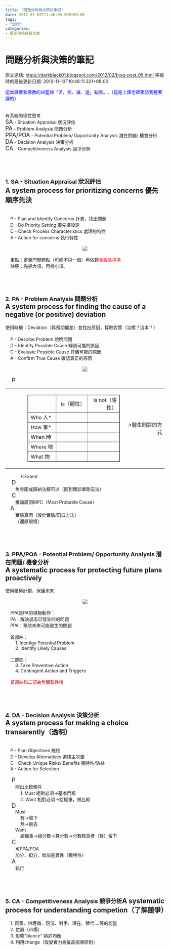 ```yaml
---
title: "問題分析與決策的筆記"
date: 2012-02-05T11:46:00.000+08:00
tags: 
- "設計"
categories:
- 舊部落格移植文章
---
```


# 問題分析與決策的筆記

原文連結: https://darkblack01.blogspot.com/2012/02/blog-post_05.html
移植時的最後更新日期: 2012-11-13T10:48:11.321+08:00

<span style="color: blue;">這堂課要和佛教的四聖諦「苦、疾、滅、道」有關.....（這是上課老師預防我睡著講的）&nbsp;</span><br /><span style="font-family: inherit;"><br /></span><span style="font-family: inherit;"><br /></span><span style="font-family: inherit;">有系統的理性思考</span><br /><span style="font-family: inherit; font-size: large;">SA</span><span style="font-family: inherit;"> - Situation Appraisal 狀況評估</span><br /><span style="font-family: inherit; font-size: large;">PA</span><span style="font-family: inherit;"> - Problem Analysis 問題分析</span><br /><span style="font-family: inherit; font-size: large;">PPA/POA</span><span style="font-family: inherit;"> - Potential Problem/ Opportunity Analysis 潛在問題/ 機會分析</span><br /><span style="font-family: inherit;"><span style="font-size: large;">DA</span> - Decision Analysis 決策分析</span><br /><span style="font-family: inherit; font-size: large;">CA</span><span style="font-family: inherit;"> - Competitiveness Analysis 競爭分析</span><br /><br /><a name='more'></a><br /><br /><h2><span style="font-family: inherit; font-size: large;">1. SA - Situation Appraisal 狀況評估</span><br /><span style="font-family: inherit;"><b>A system process for prioritizing concerns 優先順序先決</b></span></h2><br />&nbsp; &nbsp;&nbsp;<span style="font-family: inherit;">P - Plan and Identify Concerns 計畫，找出問題</span><br />&nbsp; &nbsp;&nbsp;<span style="font-family: inherit;">D - Do Priority Setting 優先權設定</span><br />&nbsp; &nbsp;&nbsp;<span style="font-family: inherit;">C - Check Process Characteristics 處理的特性</span><br />&nbsp; &nbsp;&nbsp;<span style="font-family: inherit;">A - Action for concerns 執行特性</span><br /><div class="separator" style="clear: both; text-align: center;"><a href="http://1.bp.blogspot.com/-N-zeFHhSDmg/Ty3mRf_4EjI/AAAAAAAACN4/yGkwRDcGw-g/s1600/%25E6%259C%25AA%25E5%2591%25BD%25E5%2590%258D.bmp" imageanchor="1" style="margin-left: 1em; margin-right: 1em;"><span style="font-family: inherit;"></span></a></div><br /><div class="separator" style="clear: both; text-align: center;"><a href="http://1.bp.blogspot.com/-OQZYeSkDfpM/Ty3rkBr6NCI/AAAAAAAACOE/c2ghyQHh7-s/s1600/%E6%9C%AA%E5%91%BD%E5%90%8D.bmp" imageanchor="1" style="margin-left: 1em; margin-right: 1em;"><img border="0" src="http://1.bp.blogspot.com/-OQZYeSkDfpM/Ty3rkBr6NCI/AAAAAAAACOE/c2ghyQHh7-s/s1600/%E6%9C%AA%E5%91%BD%E5%90%8D.bmp" /></a></div><br />&nbsp; &nbsp;&nbsp;<span style="font-family: inherit;">重點：定義門問題點（可能不只一個）再依輕<span style="color: red;">重緩急排序</span></span><br />&nbsp; &nbsp;&nbsp;<span style="font-family: inherit;">訣竅：先抓大項，再找小項。</span><br /><br /><br /><br /><h2><span style="font-family: inherit; font-size: large;">2. PA - Problem Analysis 問題分析</span><br /><b>A system process for finding the cause of a negative (or positive) deviation</b></h2>使用時機：Deviation（與預期偏差）並找出原因，採取對策（治標？治本？）<br /><br />&nbsp; &nbsp;&nbsp;<span style="font-family: inherit;">P - Descibe Problem 說明問題</span><br />&nbsp; &nbsp;&nbsp;<span style="font-family: inherit;">D - Identify Possible Cause 辨別可能的原因</span><br />&nbsp; &nbsp;&nbsp;<span style="font-family: inherit;">C - Evaluate Possible Cause 評價可能的原因</span><br />&nbsp; &nbsp;&nbsp;<span style="font-family: inherit;">A - Confirm True Cause 確認真正的原因</span><br /><br /><div class="separator" style="clear: both; text-align: center;"><a href="http://4.bp.blogspot.com/-LfqRrDzl5aU/Ty3yJTxV6LI/AAAAAAAACOQ/ss19aZvRMbE/s1600/%E6%9C%AA%E5%91%BD%E5%90%8D+-+%E8%A4%87%E8%A3%BD.bmp" imageanchor="1" style="margin-left: 1em; margin-right: 1em;"><img border="0" src="http://4.bp.blogspot.com/-LfqRrDzl5aU/Ty3yJTxV6LI/AAAAAAAACOQ/ss19aZvRMbE/s1600/%E6%9C%AA%E5%91%BD%E5%90%8D+-+%E8%A4%87%E8%A3%BD.bmp" /></a></div><br /><span style="font-size: large;">&nbsp; &nbsp; P</span><br /><table border="0" cellpadding="0" cellspacing="0" style="border-collapse: collapse;" x:str=""> <colgroup><col span="4"></col> </colgroup><tbody><tr height="22" style="height: 16.5pt;">  <td align="right" style="width: 40pt;" x:num=""></td>  <td align="right" height="22" style="height: 100pt;" width="310pt" x:num=""><table border="1" cellpadding="0" cellspacing="0" style="border-collapse: collapse;" x:str=""> <colgroup><col span="4"></col> </colgroup><tbody><tr height="22" style="height: 16.5pt;">  <td align="right" height="22" style="height: 16.5pt;" width="85pt" x:num=""><br /></td>  <td align="right" style="width: 85pt;" x:num="">is（顯性）</td>  <td align="right" style="width: 85pt;" x:num="">is not（隱性）</td> </tr><tr height="22" style="height: 16.5pt;">  <td height="22" style="height: 16.5pt;">Who 人*</td>  <td align="right" x:num=""><br /></td>  <td align="right" x:num=""><br /></td> </tr><tr height="22" style="height: 16.5pt;">  <td height="22" style="height: 16.5pt;">How 事*</td>  <td align="right" x:num=""><br /></td>  <td align="right" x:num=""><br /></td> </tr><tr height="22" style="height: 16.5pt;">  <td height="22" style="height: 16.5pt;">When 時</td>  <td align="right" x:num=""><br /></td>  <td align="right" x:num=""><br /></td> </tr><tr height="22" style="height: 16.5pt;">  <td height="22" style="height: 16.5pt;">Where 地</td>  <td align="right" x:num=""></td><td align="right" x:num=""><br /></td> </tr><tr height="22" style="height: 16.5pt;">  <td height="22" style="height: 16.5pt;">What 物</td>  <td align="right" x:num=""><br /></td>  <td align="right" x:num=""><br /></td></tr></tbody></table></td>  <td align="right" style="width: 100pt;" x:num="">→醫生問診的方式</td> </tr></tbody></table>&nbsp; &nbsp; &nbsp; &nbsp; &nbsp; &nbsp; *:Extent<br /><span style="font-size: large;">&nbsp; &nbsp; D</span><br />&nbsp; &nbsp;&nbsp;&nbsp; &nbsp;&nbsp;魚骨圖或歸納法都可以（回到問診單刪去法）<br /><span style="font-size: large;">&nbsp; &nbsp; C</span><br />&nbsp; &nbsp;&nbsp;&nbsp; &nbsp;&nbsp;推論原因MPC（Most Probable Cause）<br />&nbsp; &nbsp;&nbsp;<span style="font-size: large;">A</span><br />&nbsp; &nbsp;&nbsp;&nbsp; &nbsp;&nbsp;實驗真因（設計實驗/田口方法）<br />&nbsp; &nbsp;&nbsp;&nbsp; &nbsp;&nbsp;（還原現場）<br /><br /><br /><br /><h2><span style="font-family: inherit; font-size: large;">3. PPA/POA - Potential Problem/ Opportunity Analysis 潛在問題/ 機會分析</span><br /><span style="font-family: inherit;"><b>A systematic process for protecting future plans proactively</b></span></h2><span style="font-family: inherit;">使用積極計劃，保護未來</span><br /><br /><div class="separator" style="clear: both; text-align: center;"><a href="http://3.bp.blogspot.com/-bDQkYH396co/Ty30xbVHi-I/AAAAAAAACOc/06amW4RNQ4Q/s1600/%E6%9C%AA%E5%91%BD%E5%90%8D+-+%E8%A4%87%E8%A3%BD+-+%E8%A4%87%E8%A3%BD.bmp" imageanchor="1" style="margin-left: 1em; margin-right: 1em;"><img border="0" src="http://3.bp.blogspot.com/-bDQkYH396co/Ty30xbVHi-I/AAAAAAAACOc/06amW4RNQ4Q/s1600/%E6%9C%AA%E5%91%BD%E5%90%8D+-+%E8%A4%87%E8%A3%BD+-+%E8%A4%87%E8%A3%BD.bmp" /></a></div><br />&nbsp; &nbsp;&nbsp;PPA是PA的積極動作：<br />&nbsp; &nbsp;&nbsp;PA：解決過去已發生的的問題<br />&nbsp; &nbsp;&nbsp;<span style="font-family: inherit;">PPA：預防未來可能發生的問題</span><br /><br />&nbsp; &nbsp;&nbsp;<span style="font-family: inherit;">首部曲：</span><br />&nbsp; &nbsp;&nbsp;&nbsp; &nbsp;&nbsp;<span style="font-family: inherit;">1. Identigy Potential Problem</span><br />&nbsp; &nbsp;&nbsp;&nbsp; &nbsp;&nbsp;<span style="font-family: inherit;">2. Identify Likely Causes</span><br /><br />&nbsp; &nbsp;&nbsp;<span style="font-family: inherit;">二部曲：</span><br />&nbsp; &nbsp;&nbsp;&nbsp; &nbsp;&nbsp;<span style="font-family: inherit;">3. Take Preventive Action</span><br />&nbsp; &nbsp;&nbsp;&nbsp; &nbsp;&nbsp;<span style="font-family: inherit;">4. Contingent Action and Triggers</span><br /><br />&nbsp; &nbsp;&nbsp;<span style="color: #cc0000; font-family: inherit;">首部曲和二部曲無關聯性唷</span><br /><br /><br /><br /><h2><span style="font-family: inherit; font-size: large;">4. DA - Decision Analysis 決策分析</span><br /><span style="font-family: inherit;"><b>A system process for making a choice transarently（透明）</b></span></h2><br />&nbsp; &nbsp;&nbsp;<span style="font-family: inherit;">P - Plan Objectives 規格</span><br />&nbsp; &nbsp;&nbsp;D - Develop Alternatives 選擇主次要<br />&nbsp; &nbsp;&nbsp;C - Check Unique Risks/ Benefits 獨特性/效益<br />&nbsp; &nbsp;&nbsp;A - Action for Selection<br /><br /><span style="font-family: inherit; font-size: large;">&nbsp; &nbsp; P</span><br />&nbsp; &nbsp;&nbsp;<span style="font-family: inherit;">&nbsp; &nbsp; 開出比較條件</span><br /><span style="font-family: inherit;">&nbsp; &nbsp;&nbsp;</span>&nbsp; &nbsp;&nbsp;<span style="font-family: inherit;">&nbsp; &nbsp; 1. Must 絕對必須→基本門檻</span><br />&nbsp; &nbsp;&nbsp;<span style="font-family: inherit;">&nbsp; &nbsp; &nbsp; &nbsp; 2. Want 相對必須→給權重，做比較</span><br /><span style="font-size: large;">&nbsp; &nbsp;</span><span style="font-size: large;">&nbsp;</span><span style="font-size: large;">D</span><br />&nbsp; &nbsp;&nbsp;&nbsp; &nbsp;&nbsp;Must<br />&nbsp; &nbsp;&nbsp;&nbsp; &nbsp;&nbsp;&nbsp; &nbsp;&nbsp;有→留下<br />&nbsp; &nbsp;&nbsp;&nbsp; &nbsp;&nbsp;&nbsp; &nbsp; 無→刪去<br />&nbsp; &nbsp;&nbsp;&nbsp; &nbsp;&nbsp;Want<br />&nbsp; &nbsp;&nbsp;&nbsp; &nbsp;&nbsp;&nbsp; &nbsp;&nbsp;給權重→給分數→算分數→分數較高者（群）留下<br /><span style="font-size: large;">&nbsp; &nbsp;</span><span style="font-size: large;">&nbsp;C</span><br />&nbsp; &nbsp;&nbsp;&nbsp; &nbsp;&nbsp;可PPA/POA<br />&nbsp; &nbsp;&nbsp;&nbsp; &nbsp;&nbsp;加分、扣分、增加差異性（獨特性）<br /><span style="font-size: large;">&nbsp; &nbsp;</span><span style="font-size: large;">&nbsp;A</span><br />&nbsp; &nbsp;&nbsp;&nbsp; &nbsp;&nbsp;執行<br /><br /><br /><br /><h2><span style="font-family: inherit;"><span style="font-size: large;">5. CA - Competitiveness Analysis 競爭分析</span></span>A systematic process for understanding competion（了解競爭）</h2>&nbsp; &nbsp;&nbsp;1. 買家、供應商、現況、對手、潛在、替代....等的能量<br />&nbsp; &nbsp;&nbsp;2. 位置（市場）<br />&nbsp; &nbsp;&nbsp;3. 影響"blance" 納許均衡<br />&nbsp; &nbsp;&nbsp;4. 利用change（改變實力為最高指導原則）
